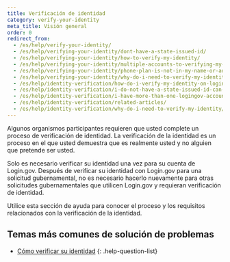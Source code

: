 ```yaml
---
title: Verificación de identidad
category: verify-your-identity
meta_title: Visión general
order: 0
redirect_from:
  - /es/help/verify-your-identity/
  - /es/help/verifying-your-identity/dont-have-a-state-issued-id/
  - /es/help/verifying-your-identity/how-to-verify-my-identity/
  - /es/help/verifying-your-identity/multiple-accounts-to-verifying-my-identity-for/
  - /es/help/verifying-your-identity/phone-plan-is-not-in-my-name-or-address/
  - /es/help/verifying-your-identity/why-do-i-need-to-verify-my-identity/
  - /es/help/identity-verification/how-do-i-verify-my-identity-on-logingov/
  - /es/help/identity-verification/i-do-not-have-a-state-issued-id-can-i-still-verify-my-identity/
  - /es/help/identity-verification/i-have-more-than-one-logingov-account-can-I-verify-my-identity-for-all-of-them/
  - /es/help/identity-verification/related-articles/
  - /es/help/identity-verification/why-do-i-need-to-verify-my-identity/
---
```


Algunos organismos participantes requieren que usted complete un proceso de verificación de identidad. La verificación de la identidad es un proceso en el que usted demuestra que es realmente usted y no alguien que pretende ser usted.

Solo es necesario verificar su identidad una vez para su cuenta de Login.gov. Después de verificar su identidad con Login.gov para una solicitud gubernamental, no es necesario hacerlo nuevamente para otras solicitudes gubernamentales que utilicen Login.gov y requieran verificación de identidad.

Utilice esta sección de ayuda para conocer el proceso y los requisitos relacionados con la verificación de la identidad.

## Temas más comunes de solución de problemas

* [Cómo verificar su identidad](/es/help/verify-your-identity/how-to-verify-your-identity/)
{: .help-question-list}
